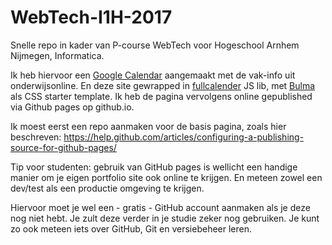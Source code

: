 # WebTech-I1H-2017
Snelle repo in kader van P-course WebTech voor Hogeschool Arnhem Nijmegen, Informatica.

Ik heb hiervoor een [Google Calendar](https://calendar.google.com) aangemaakt met de vak-info uit onderwijsonline. En deze site gewrapped in [fullcalender](https://fullcalendar.io/) JS lib, met [Bulma](https://bulma.io/documentation/overview/start/) als CSS starter template.
Ik heb de pagina vervolgens online gepublished via Github pages op github.io.

Ik moest eerst een repo aanmaken voor de basis pagina, zoals hier beschreven:
https://help.github.com/articles/configuring-a-publishing-source-for-github-pages/

Tip voor studenten: gebruik van GitHub pages is wellicht een handige manier om je eigen portfolio site ook online te krijgen. En meteen zowel een dev/test als een productie omgeving te krijgen.

Hiervoor moet je wel een - gratis - GitHub account aanmaken als je deze nog niet hebt. Je zult deze verder in je studie zeker nog gebruiken. Je kunt zo ook meteen iets over GitHub, Git en versiebeheer leren.